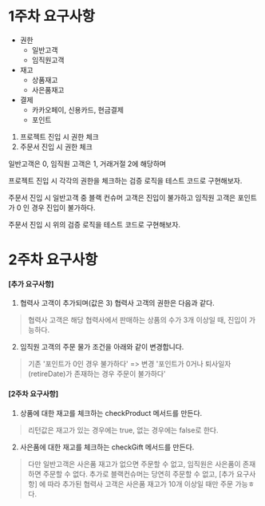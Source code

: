 # 1주차 요구사항



* 권한
  * 일반고객
  * 임직원고객
* 재고
  * 상품재고
  * 사은품재고
* 결제
  * 카카오페이, 신용카드, 현금결제
  * 포인트



1. 프로젝트 진입 시 권한 체크
2. 주문서 진입 시 권한 체크



일반고객은 0, 임직원 고객은 1, 거래거절 2에 해당하며

프로젝트 진입 시 각각의 권한을 체크하는 검증 로직을 테스트 코드로 구현해보자.



주문서 진입 시 일반고객 중 블랙 컨슈머 고객은 진입이 불가하고 임직원 고객은 포인트가 0 인 경우 진입이 불가하다.

주문서 진입 시 위의 검증 로직을 테스트 코드로 구현해보자.


# 2주차 요구사항
#### [추가 요구사항]

1. 협력사 고객이 추가되며(값은 3) 협력사 고객의 권한은 다음과 같다.
>협력사 고객은 해당 협력사에서 판매하는 상품의 수가 3개 이상일 때, 진입이 가능하다.

2. 임직원 고객의 주문 물가 조건을 아래와 같이 변경합니다.
>기존 '포인트가 0인 경우 불가하다' => 변경 '포인트가 0거나 퇴사일자(retireDate)가 존재하는 경우 주문이 불가하다'

#### [2주차 요구사항]

1. 상품에 대한 재고를 체크하는 checkProduct 메서드를 만든다. 
>리턴값은 재고가 있는 경우에는 true, 없는 경우에는 false로 한다.

2. 사은품에 대한 재고를 체크하는 checkGift 메서드를 만든다.
>다만 일반고객은 사은품 재고가 없으면 주문할 수 없고, 임직원은 사은품이 존재하면 주문할 수 없다.
>추가로 블랙컨슈머는 당연히 주문할 수 없고, [추가 요구사항] 에 따라 추가된 협력사 고객은 사은품 재고가 10개 이상일 때만 주문 가능ㅎ다.

